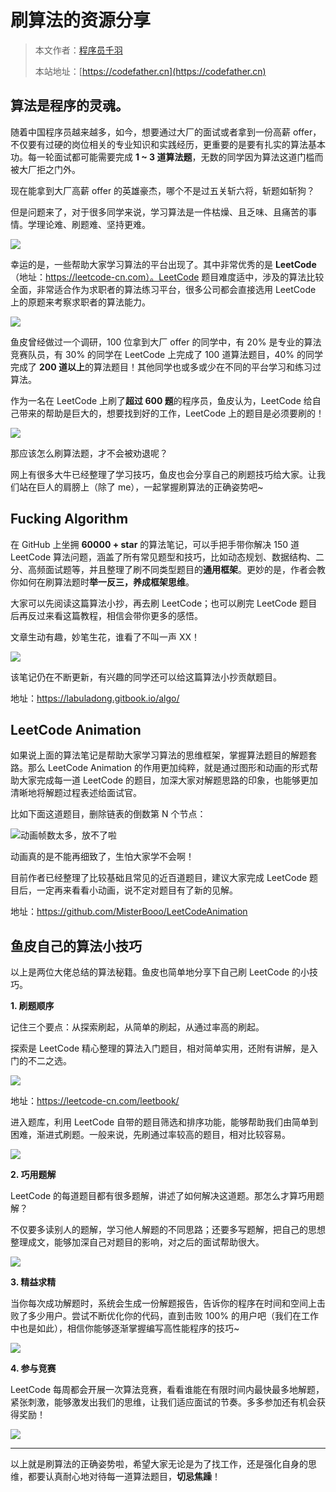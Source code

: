 # 刷算法的资源分享

> 本文作者：[程序员千羽](https://yuyuanweb.feishu.cn/wiki/Abldw5WkjidySxkKxU2cQdAtnah)
>
> 本站地址：[https://codefather.cn](https://codefather.cn)

## 算法是程序的灵魂。 

随着中国程序员越来越多，如今，想要通过大厂的面试或者拿到一份高薪 offer，不仅要有过硬的岗位相关的专业知识和实践经历，更重要的是要有扎实的算法基本功。每一轮面试都可能需要完成 **1 ~ 3 道算法题**，无数的同学因为算法这道门槛而被大厂拒之门外。

现在能拿到大厂高薪 offer 的英雄豪杰，哪个不是过五关斩六将，斩题如斩狗？

但是问题来了，对于很多同学来说，学习算法是一件枯燥、且乏味、且痛苦的事情。学理论难、刷题难、坚持更难。

![](https://pic.yupi.icu/5563/202311091030421.png)

幸运的是，一些帮助大家学习算法的平台出现了。其中非常优秀的是 **LeetCode**（地址：https://leetcode-cn.com）。LeetCode 题目难度适中，涉及的算法比较全面，非常适合作为求职者的算法练习平台，很多公司都会直接选用 LeetCode 上的原题来考察求职者的算法能力。

![](https://pic.yupi.icu/5563/202311091030494.png)



鱼皮曾经做过一个调研，100 位拿到大厂 offer 的同学中，有 20% 是专业的算法竞赛队员，有 30% 的同学在 LeetCode 上完成了 100 道算法题目，40% 的同学完成了 **200 道以上**的算法题目！其他同学也或多或少在不同的平台学习和练习过算法。

作为一名在 LeetCode 上刷了**超过 600 题**的程序员，鱼皮认为，LeetCode 给自己带来的帮助是巨大的，想要找到好的工作，LeetCode 上的题目是必须要刷的！

![](https://pic.yupi.icu/5563/202311091030405.png)

那应该怎么刷算法题，才不会被劝退呢？

网上有很多大牛已经整理了学习技巧，鱼皮也会分享自己的刷题技巧给大家。让我们站在巨人的肩膀上（除了 me），一起掌握刷算法的正确姿势吧~



## **Fucking Algorithm**

在 GitHub 上坐拥 **60000 + star** 的算法笔记，可以手把手带你解决 150 道 LeetCode 算法问题，涵盖了所有常见题型和技巧，比如动态规划、数据结构、二分、高频面试题等，并且整理了刷不同类型题目的**通用框架**。更妙的是，作者会教你如何在刷算法题时**举一反三，养成框架思维**。

大家可以先阅读这篇算法小抄，再去刷 LeetCode；也可以刷完 LeetCode 题目后再反过来看这篇教程，相信会带你更多的感悟。

文章生动有趣，妙笔生花，谁看了不叫一声 XX！

![](https://pic.yupi.icu/5563/202311091030460.png)

该笔记仍在不断更新，有兴趣的同学还可以给这篇算法小抄贡献题目。

地址：https://labuladong.gitbook.io/algo/



## **LeetCode Animation**

如果说上面的算法笔记是帮助大家学习算法的思维框架，掌握算法题目的解题套路。那么 LeetCode Animation 的作用更加纯粹，就是通过图形和动画的形式帮助大家完成每一道 LeetCode 的题目，加深大家对解题思路的印象，也能够更加清晰地将解题过程表述给面试官。

比如下面这道题目，删除链表的倒数第 N 个节点：

![](https://pic.yupi.icu/5563/202311091030395.jpeg)动画帧数太多，放不了啦

动画真的是不能再细致了，生怕大家学不会啊！

目前作者已经整理了比较基础且常见的近百道题目，建议大家完成 LeetCode 题目后，一定再来看看小动画，说不定对题目有了新的见解。

地址：https://github.com/MisterBooo/LeetCodeAnimation



## **鱼皮自己的算法小技巧**

以上是两位大佬总结的算法秘籍。鱼皮也简单地分享下自己刷 LeetCode 的小技巧。

**1. 刷题顺序**

记住三个要点：从探索刷起，从简单的刷起，从通过率高的刷起。

探索是 LeetCode 精心整理的算法入门题目，相对简单实用，还附有讲解，是入门的不二之选。

![](https://pic.yupi.icu/5563/202311091030466.png)

地址：https://leetcode-cn.com/leetbook/

进入题库，利用 LeetCode 自带的题目筛选和排序功能，能够帮助我们由简单到困难，渐进式刷题。一般来说，先刷通过率较高的题目，相对比较容易。

![](https://pic.yupi.icu/5563/202311091030962.png)



**2. 巧用题解**

LeetCode 的每道题目都有很多题解，讲述了如何解决这道题。那怎么才算巧用题解？

不仅要多读别人的题解，学习他人解题的不同思路；还要多写题解，把自己的思想整理成文，能够加深自己对题目的影响，对之后的面试帮助很大。

![](https://pic.yupi.icu/5563/202311091030014.png)



**3. 精益求精**

当你每次成功解题时，系统会生成一份解题报告，告诉你的程序在时间和空间上击败了多少用户。尝试不断优化你的代码，直到击败 100% 的用户吧（我们在工作中也是如此），相信你能够逐渐掌握编写高性能程序的技巧~

![](https://pic.yupi.icu/5563/202311091030984.png)



**4. 参与竞赛**

LeetCode 每周都会开展一次算法竞赛，看看谁能在有限时间内最快最多地解题，紧张刺激，能够激发出我们的思维，让我们适应面试的节奏。多多参加还有机会获得奖励！

![](https://pic.yupi.icu/5563/202311091030022.png)



------

以上就是刷算法的正确姿势啦，希望大家无论是为了找工作，还是强化自身的思维，都要认真耐心地对待每一道算法题目，**切忌焦躁**！